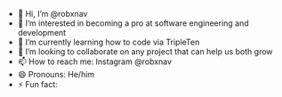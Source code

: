 - 👋 Hi, I’m @robxnav
- 👀 I’m interested in becoming a pro at software engineering and development
- 🌱 I’m currently learning how to code via TripleTen
- 💞️ I’m looking to collaborate on any project that can help us both grow
- 📫 How to reach me: Instagram @robxnav
- 😄 Pronouns: He/him
- ⚡ Fun fact: 

<!---
robxnav/robxnav is a ✨ special ✨ repository because its `README.md` (this file) appears on your GitHub profile.
You can click the Preview link to take a look at your changes.
--->
